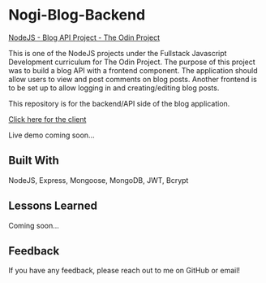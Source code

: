 # Nogi-Blog-Backend

[NodeJS - Blog API Project - The Odin Project](https://www.theodinproject.com/lessons/nodejs-blog-api)

This is one of the NodeJS projects under the Fullstack Javascript Development curriculum for The Odin Project. The purpose of this project was to build a blog API with a frontend component. The application should allow users to view and post comments on blog posts. Another frontend is to be set up to allow logging in and creating/editing blog posts.

This repository is for the backend/API side of the blog application.

[Click here for the client](https://github.com/Nogiback/Nogi-Blog-Client)

Live demo coming soon...

## Built With

NodeJS, Express, Mongoose, MongoDB, JWT, Bcrypt

## Lessons Learned

Coming soon...

## Feedback

If you have any feedback, please reach out to me on GitHub or email!
